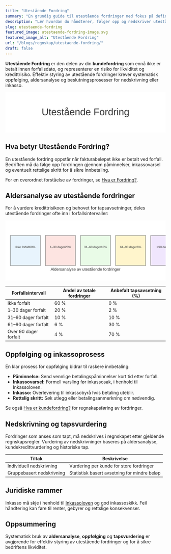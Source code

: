 ```yaml
---
title: "Utestående Fordring"
summary: "En grundig guide til utestående fordringer med fokus på definisjon, aldersanalyse, oppfølging, tapsvurdering og juridiske aspekter i norsk regnskap."
description: "Lær hvordan du håndterer, følger opp og nedskriver utestående fordringer for å styrke likviditet og redusere kredittrisiko."
slug: utestaende-fordring
featured_image: utestaende-fordring-image.svg
featured_image_alt: "Utestående Fordring"
url: "/blogs/regnskap/utestaende-fordring/"
draft: false
---
```


**Utestående Fordring** er den delen av din **kundefordring** som ennå ikke er betalt innen forfallsdato, og representerer en risiko for likviditet og kredittrisiko. Effektiv styring av utestående fordringer krever systematisk oppfølging, aldersanalyse og beslutningsprosesser for nedskrivning eller inkasso.

![Utestående Fordring Illustrasjon](utestaende-fordring-image.svg)

## Hva betyr Utestående Fordring?

En utestående fordring oppstår når fakturabeløpet ikke er betalt ved forfall. Bedriften må da følge opp fordringen gjennom påminnelser, inkassovarsel og eventuelt rettslige skritt for å sikre innbetaling.

For en overordnet forståelse av fordringer, se [Hva er Fordring?](/blogs/regnskap/hva-er-fordring "Hva er Fordring? En Komplett Guide til Fordringer i Norsk Regnskap").

## Aldersanalyse av utestående fordringer

For å vurdere kredittrisikoen og behovet for tapsavsetninger, deles utestående fordringer ofte inn i forfallsintervaller:

![Aldersanalyse Utestående Fordringer](aldersanalyse-utestaende-fordringer.svg)

| Forfallsintervall        | Andel av totale fordringer | Anbefalt tapsavsetning (%) |
|--------------------------|----------------------------|-----------------------------|
| Ikke forfalt            | 60 %                       | 0 %                         |
| 1–30 dager forfalt      | 20 %                       | 2 %                         |
| 31–60 dager forfalt     | 10 %                       | 10 %                        |
| 61–90 dager forfalt     | 6 %                        | 30 %                        |
| Over 90 dager forfalt   | 4 %                        | 70 %                        |

## Oppfølging og inkassoprosess

En klar prosess for oppfølging bidrar til raskere innbetaling:

* **Påminnelse:** Send vennlige betalingspåminnelser kort tid etter forfall.
* **Inkassovarsel:** Formell varsling før inkassosak, i henhold til Inkassoloven.
* **Inkasso:** Overlevering til inkassobyrå hvis betaling uteblir.
* **Rettslig skritt:** Søk utlegg eller betalingsanmerkning om nødvendig.

Se også [Hva er kundefordring?](/blogs/regnskap/hva-er-kundefordring "Hva er Kundefordring? En Guide til Kundefordringer i Regnskap") for regnskapsføring av fordringer.

## Nedskrivning og tapsvurdering

Fordringer som anses som tapt, må nedskrives i regnskapet etter gjeldende regnskapsregler. Vurdering av nedskrivninger baseres på aldersanalyse, kundekredittvurdering og historiske tap.

| Tiltak                    | Beskrivelse                                                     |
|---------------------------|-----------------------------------------------------------------|
| Individuell nedskrivning  | Vurdering per kunde for store fordringer                       |
| Gruppebasert nedskrivning | Statistisk basert avsetning for mindre beløp                  |

## Juridiske rammer

Inkasso må skje i henhold til [Inkassoloven](/blogs/regnskap/hva-er-inkassoloven "Hva er Inkassoloven? Regler for Inkasso i Norge") og god inkassoskikk. Feil håndtering kan føre til renter, gebyrer og rettslige konsekvenser.

## Oppsummering

Systematisk bruk av **aldersanalyse**, **oppfølging** og **tapsvurdering** er avgjørende for effektiv styring av utestående fordringer og for å sikre bedriftens likviditet.
